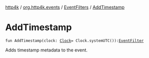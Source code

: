 [http4k](../../index.md) / [org.http4k.events](../index.md) / [EventFilters](index.md) / [AddTimestamp](./-add-timestamp.md)

# AddTimestamp

`fun AddTimestamp(clock: `[`Clock`](https://docs.oracle.com/javase/9/docs/api/java/time/Clock.html)` = Clock.systemUTC()): `[`EventFilter`](../-event-filter/index.md)

Adds timestamp metadata to the event.


